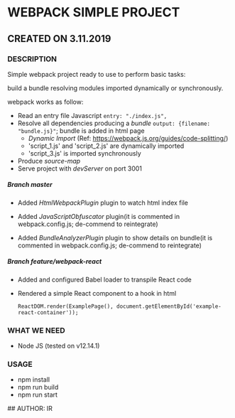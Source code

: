 # WEBPACK SIMPLE PROJECT 

## CREATED ON 3.11.2019

### DESCRIPTION

Simple webpack project ready to use to perform basic tasks:

build a bundle resolving modules imported dynamically or synchronously.

webpack works as follow:

* Read an entry file Javascript `entry: "./index.js",`
* Resolve all dependencies producing a _bundle_ `output: {filename: "bundle.js}"`; bundle is added in html page
  *  _Dynamic Import_ (Ref: https://webpack.js.org/guides/code-splitting/)
    * 'script_1.js' and 'script_2.js' are dynamically imported
  * 'script_3.js' is imported synchronously
* Produce _source-map_
* Serve project with _devServer_ on port 3001

##### Branch _master_

* Added _HtmlWebpackPlugin_ plugin to watch html index file 

* Added _JavaScriptObfuscator_ plugin(it is commented in webpack.config.js; de-commend to reintegrate)

* Added _BundleAnalyzerPlugin_ plugin to show details on bundle(it is commented in webpack.config.js; de-commend to reintegrate) 

  

##### Branch feature/webpack-react

* Added and configured Babel loader to transpile React code

* Rendered a simple React component to a hook in html

  `ReactDOM.render(ExamplePage(), document.getElementById('example-react-container'));`

### WHAT WE NEED

* Node JS (tested on v12.14.1)



### USAGE

* npm install 
* npm run build
* npm run start



\## AUTHOR: IR